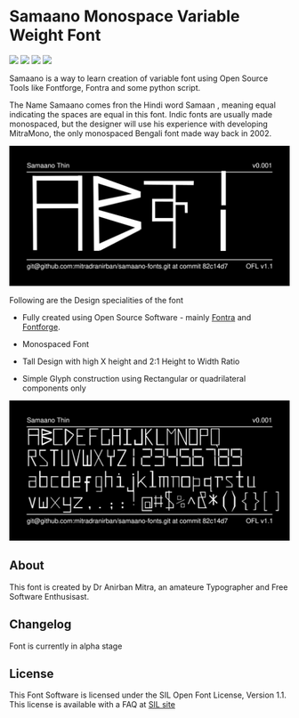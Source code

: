 # Samaano Monospace Variable Weight Font

 
[![][Fontbakery]](https://mitradranirban.github.io/samaano-fonts.git/fontbakery/fontbakery-report.html)
[![][Universal]](https://mitradranirban.github.io/samaano-fonts.git/fontbakery/fontbakery-report.html)
[![][GF Profile]](https://mitradranirban.github.io/samaano-fonts.git/fontbakery/fontbakery-report.html)
[![][Shaping]](https://mitradranirban.github.io/samaano-fonts.git/fontbakery/fontbakery-report.html)

[Fontbakery]: https://img.shields.io/endpoint?url=https%3A%2F%2Fraw.githubusercontent.com%2Fmitradranirban%2Fsamaano-fonts.git%2Fgh-pages%2Fbadges%2Foverall.json
[GF Profile]: https://img.shields.io/endpoint?url=https%3A%2F%2Fraw.githubusercontent.com%2Fmitradranirban%2Fsamaano-fonts.git%2Fgh-pages%2Fbadges%2FGoogleFonts.json
[Outline Correctness]: https://img.shields.io/endpoint?url=https%3A%2F%2Fraw.githubusercontent.com%2Fmitradranirban%2Fsamaano-fonts.git%2Fgh-pages%2Fbadges%2FOutlineCorrectnessChecks.json
[Shaping]: https://img.shields.io/endpoint?url=https%3A%2F%2Fraw.githubusercontent.com%2Fmitradranirban%2Fsamaano-fonts.git%2Fgh-pages%2Fbadges%2FShapingChecks.json
[Universal]: https://img.shields.io/endpoint?url=https%3A%2F%2Fraw.githubusercontent.com%2Fmitradranirban%2Fsamaano-fonts.git%2Fgh-pages%2Fbadges%2FUniversal.json

Samaano is a way to learn creation of variable font using Open Source Tools like Fontforge, Fontra and some python script.
 

The Name Samaano comes fron the Hindi word Samaan , meaning equal indicating the spaces are equal in this font. 
Indic fonts are usually made monospaced, but the designer will use his experience with developing MitraMono, the only monospaced Bengali font made way back in 2002.


![Sample Image](documentation/image1.png)

Following are the Design specialities of the font

* Fully created using Open Source Software - mainly [Fontra](https://fontra.xyz) and [Fontforge](https://github.com/fontforge/fontforge).

* Monospaced Font

* Tall Design with high X height and 2:1 Height to Width Ratio

* Simple Glyph construction using Rectangular or quadrilateral components only


![Sample Image](documentation/image2.png)

## About
This font is created by Dr Anirban Mitra, an amateure Typographer and Free Software Enthusisast. 
 
## Changelog
 
Font is currently in alpha stage 
## License

This Font Software is licensed under the SIL Open Font License, Version 1.1.
This license is available with a FAQ at [SIL site](https://scripts.sil.org/OFL)

 
